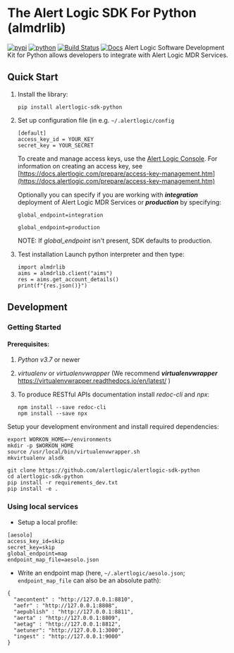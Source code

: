 # The Alert Logic SDK For Python (almdrlib)

[![pypi](https://img.shields.io/pypi/v/alertlogic-sdk-python.svg)](https://pypi.python.org/pypi/alertlogic-sdk-python)
[![python](https://img.shields.io/pypi/pyversions/alertlogic-sdk-python.svg)](https://pypi.python.org/pypi/alertlogic-sdk-python)
[![Build Status](https://travis-ci.com/alertlogic/alertlogic-sdk-python.svg?branch=master)](https://travis-ci.com/alertlogic/alertlogic-sdk-python)
[![Docs](https://readthedocs.org/projects/pip/badge/?version=latest&style=plastic)](https://readthedocs.org/projects/alertlogic-sdk-python)
Alert Logic Software Development Kit for Python allows developers to integrate with Alert Logic MDR Services.

## Quick Start

1. Install the library:

	```pip install alertlogic-sdk-python```

2. Set up configuration file (in e.g. ```~/.alertlogic/config```

	```
	[default]
	access_key_id = YOUR_KEY
	secret_key = YOUR_SECRET
	```

	To create and manage access keys, use the [Alert Logic Console](https://console.account.alertlogic.com/#/aims/users).  For information on creating an access key, see 
	[https://docs.alertlogic.com/prepare/access-key-management.htm](https://docs.alertlogic.com/prepare/access-key-management.htm) 
   
	Optionally you can specify if you are working with ***integration*** deployment of Alert Logic MDR Services or ***production*** by specifying:

	```
	global_endpoint=integration
	```

	```
	global_endpoint=production
	```

	NOTE: If *global_endpoint* isn't present, SDK defaults to production.

3. Test installation
Launch python interpreter and then type:

	```
	import almdrlib
	aims = almdrlib.client("aims")
	res = aims.get_account_details()
	print(f"{res.json()}")
	```


## Development

### Getting Started

#### Prerequisites:

1. *Python v3.7* or newer
2. *virtualenv* or *virtualenvwrapper* (We recommend ***virtualenvwrapper***  <https://virtualenvwrapper.readthedocs.io/en/latest/> )
3. To produce RESTful APIs documentation install *redoc-cli* and *npx*:

    ```
    npm install --save redoc-cli
    npm install --save npx
    ```



Setup your development environment and install required dependencies:

```
export WORKON_HOME=~/environments
mkdir -p $WORKON_HOME
source /usr/local/bin/virtualenvwrapper.sh
mkvirtualenv alsdk
```

```
git clone https://github.com/alertlogic/alertlogic-sdk-python
cd alertlogic-sdk-python
pip install -r requirements_dev.txt
pip install -e .
```
    
### Using local services

- Setup a local profile:

```
[aesolo]
access_key_id=skip
secret_key=skip
global_endpoint=map
endpoint_map_file=aesolo.json
```

- Write an endpoint map (here, `~/.alertlogic/aesolo.json`; `endpoint_map_file` can also be an absolute path):

```
{
  "aecontent" : "http://127.0.0.1:8810",
  "aefr" : "http://127.0.0.1:8808",
  "aepublish" : "http://127.0.0.1:8811",
  "aerta" : "http://127.0.0.1:8809",
  "aetag" : "http://127.0.0.1:8812",
  "aetuner": "http://127.0.0.1:3000",
  "ingest" : "http://127.0.0.1:9000"
}
```
